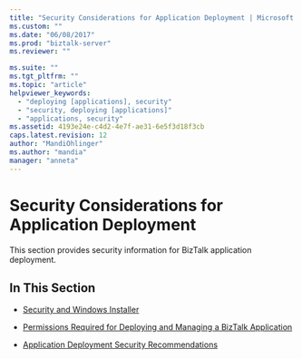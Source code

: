 ```yaml
---
title: "Security Considerations for Application Deployment | Microsoft Docs"
ms.custom: ""
ms.date: "06/08/2017"
ms.prod: "biztalk-server"
ms.reviewer: ""

ms.suite: ""
ms.tgt_pltfrm: ""
ms.topic: "article"
helpviewer_keywords: 
  - "deploying [applications], security"
  - "security, deploying [applications]"
  - "applications, security"
ms.assetid: 4193e24e-c4d2-4e7f-ae31-6e5f3d18f3cb
caps.latest.revision: 12
author: "MandiOhlinger"
ms.author: "mandia"
manager: "anneta"
---
```

# Security Considerations for Application Deployment
This section provides security information for BizTalk application deployment.  
  
## In This Section  
  
-   [Security and Windows Installer](../core/security-and-windows-installer.md)  
  
-   [Permissions Required for Deploying and Managing a BizTalk Application](../core/permissions-required-for-deploying-and-managing-a-biztalk-application.md)  
  
-   [Application Deployment Security Recommendations](../core/application-deployment-security-recommendations.md)